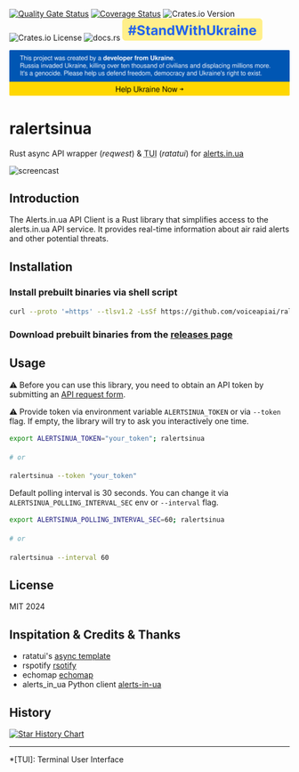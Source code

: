 [![Quality Gate Status](https://sonarcloud.io/api/project_badges/measure?project=voiceapiai_alertsinua-cli&metric=alert_status)](https://sonarcloud.io/summary/new_code?id=voiceapiai_alertsinua-cli) [![Coverage Status](https://coveralls.io/repos/github/voiceapiai/ralertsinua/badge.svg)](https://coveralls.io/github/voiceapiai/ralertsinua) ![Crates.io Version](https://img.shields.io/crates/v/ralertsinua-http) ![Crates.io License](https://img.shields.io/crates/l/ralertsinua-http) ![docs.rs](https://img.shields.io/docsrs/ralertsinua-http) [![Stand With Ukraine](https://raw.githubusercontent.com/vshymanskyy/StandWithUkraine/main/badges/StandWithUkraine.svg)](https://stand-with-ukraine.pp.ua)

[![Stand With Ukraine](https://raw.githubusercontent.com/vshymanskyy/StandWithUkraine/main/banner-direct-single.svg)](https://stand-with-ukraine.pp.ua)

# ralertsinua

<p>Rust async API wrapper (<em>reqwest</em>) & <abbr title="Terminal User Interface">TUI</abbr> (<em>ratatui</em>) for <u>alerts.in.ua</u>

![screencast](https://raw.githubusercontent.com/voiceapiai/ralertsinua/main/docs/assets/screencast.gif)


## Introduction
The Alerts.in.ua API Client is a Rust library that simplifies access to the alerts.in.ua API service. It provides real-time information about air raid alerts and other potential threats.


## Installation

### Install prebuilt binaries via shell script
```bash
curl --proto '=https' --tlsv1.2 -LsSf https://github.com/voiceapiai/ralertsinua/releases/download/v0.5.0/ralertsinua-installer.sh | sh
```
### Download prebuilt binaries from the [releases page](https://github.com/voiceapiai/ralertsinua/releases/latest)

## Usage

⚠️ Before you can use this library, you need to obtain an API token by submitting an [API request form](https://alerts.in.ua/api-request).

⚠️ Provide token via environment variable `ALERTSINUA_TOKEN` or via `--token` flag. If empty, the library will try to ask you interactively one time.

```bash
export ALERTSINUA_TOKEN="your_token"; ralertsinua

# or

ralertsinua --token "your_token"

```

Default polling interval is 30 seconds. You can change it via `ALERTSINUA_POLLING_INTERVAL_SEC` env or `--interval` flag.

```bash
export ALERTSINUA_POLLING_INTERVAL_SEC=60; ralertsinua

# or

ralertsinua --interval 60
```

## License
MIT 2024

## Inspitation & Credits & Thanks
- ratatui's [async template](https://github.com/ratatui-org/templates/blob/main/component/README.md#async-template)
- rspotify [rsotify](https://github.com/ramsayleung/rspotify)
- echomap [echomap](https://github.com/pjsier/echomap)
- alerts_in_ua Python client [alerts-in-ua](https://github.com/alerts-ua/alerts-in-ua-py)

## History

<a href="https://star-history.com/#voiceapiai/ralertsinua&Date">
 <picture>
   <source media="(prefers-color-scheme: dark)" srcset="https://api.star-history.com/svg?repos=voiceapiai/ralertsinua&type=Date&theme=dark" />
   <source media="(prefers-color-scheme: light)" srcset="https://api.star-history.com/svg?repos=voiceapiai/ralertsinua&type=Date" />
   <img alt="Star History Chart" src="https://api.star-history.com/svg?repos=voiceapiai/ralertsinua&type=Date" />
 </picture>
</a>

---

*[TUI]: Terminal User Interface
